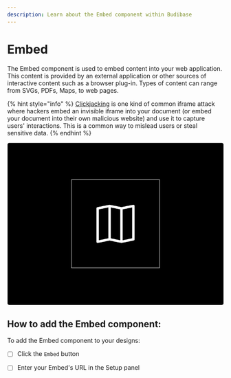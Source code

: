 ```yaml
---
description: Learn about the Embed component within Budibase
---
```


# Embed

The Embed component is used to embed content into your web application.  This content is provided by an external application or other sources of interactive content such as a browser plug-in. Types of content can range from SVGs, PDFs, Maps, to web pages.

{% hint style="info" %}
[Clickjacking](https://en.wikipedia.org/wiki/Clickjacking) is one kind of common iframe attack where hackers embed an invisible iframe into your document \(or embed your document into their own malicious website\) and use it to capture users' interactions. This is a common way to mislead users or steal sensitive data.
{% endhint %}

![](../../.gitbook/assets/embed.png)

## How to add the Embed component:

To add the Embed component to your designs:

* [ ] Click the `Embed` button
* [ ] Enter your Embed's URL in the Setup panel

